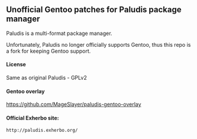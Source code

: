 ## Unofficial Gentoo patches for Paludis package manager 

Paludis is a multi-format package manager.

Unfortunately, Paludis no longer officially supports Gentoo, thus this repo is a fork for keeping Gentoo support.

#### License
Same as original Paludis - GPLv2

#### Gentoo overlay
https://github.com/MageSlayer/paludis-gentoo-overlay

#### Official Exherbo site:
    http://paludis.exherbo.org/
